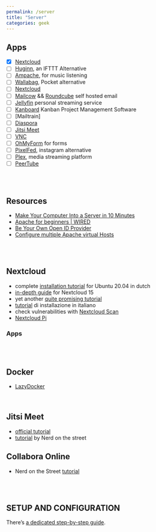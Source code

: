 ```yaml
---
permalink: /server
title: "Server"
categories: geek
---
```


## Apps


- [x] [Nextcloud](https://nextcloud.com)
- [ ] [Huginn](https://github.com/huginn/huginn), an IFTTT Alternative
- [ ] [Ampache](http://ampache.org/), for music listening
- [ ] [Wallabag](https://hub.docker.com/r/wallabag/wallabag), Pocket alternative
- [ ] <a href="https://nextcloud.com" rel="noopener noreferrer" target="_blank">Nextcloud</a>
- [ ] [Mailcow](https://mailcow.email/) && [Roundcube](https://roundcube.net/) self hosted email
- [ ] [Jellyfin](https://jellyfin.org/) personal streaming service
- [ ] [Kanboard](https://kanboard.org/) Kanban Project Management Software
- [ ] [Mailtrain]
- [ ] [Diaspora](https://wiki.diasporafoundation.org/Installation/Ubuntu/Xenial)
- [ ] [Jitsi Meet](https://github.com/jitsi/docker-jitsi-meet)
- [ ] [VNC](https://tigervnc.org/)
- [ ] [OhMyForm](https://ohmyform.com/docs/install/) for forms
- [ ] [PixelFed](https://pixelfed.org/), instagram alternative
- [ ] [Plex](https://www.plex.tv), media streaming platform
- [ ] [PeerTube](https://joinpeertube.org)

<br />
<br />

## Resources

- [Make Your Computer Into a Server in 10 Minutes](https://www.instructables.com/id/Make-Your-Computer-Into-A-Server-in-10-Minutes-fr/)
- [Apache for beginners | WIRED](https://www.wired.com/2010/02/Apache_for_Beginners/)
- [Be Your Own Open ID Provider](https://www.wired.com/2010/02/Be_Your_Own_OpenID_Provider/)
- [Configure multiple Apache virtual Hosts](https://www.ostechnix.com/configure-apache-virtual-hosts-ubuntu-part-1/)

<br />
<br />


## Nextcloud
- complete [installation tutorial](https://youtu.be/QB_FEWJ9BB4) for Ubuntu 20.04 in dutch
- [in-depth guide](https://youtu.be/QXfsi0pwgYw) for Nextcloud 15
- yet another [quite promising tutorial](https://youtu.be/wd6NvOFERJc)
- [tutorial](https://youtu.be/Ik7KZHw0OOg) di installazione in italiano
- check vulnerabilities with [Nextcloud Scan](https://scan.nextcloud.com)
- [Nextcloud Pi](https://ownyourbits.com/nextcloudpi/)

### Apps

<br />
<br />

## Docker

- [LazyDocker](https://github.com/jesseduffield/lazydocker/blob/master/README.md)

<br />

## Jitsi Meet

- [official tutorial](https://youtu.be/8KR0AhDZF2A)
- [tutorial](https://youtu.be/IQRwtUamHQU) by Nerd on the street

## Collabora Online

- Nerd on the Street [tutorial](https://youtu.be/48WrX_Lf1nA)

<br />
<br />

## SETUP AND CONFIGURATION

There’s [a dedicated step-by-step guide](/server-setup).
